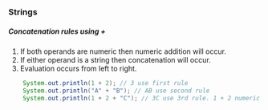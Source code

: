 ### Strings

##### Concatenation rules using +

1. If both operands are numeric then numeric addition will occur.
1. If either operand is a string then concatenation will occur.
1. Evaluation occurs from left to right.

```java
    System.out.println(1 + 2); // 3 use first rule
    System.out.println("A" + "B"); // AB use second rule
    System.out.println(1 + 2 + "C"); // 3C use 3rd rule. 1 + 2 numeric so add to 3 then evaluate "C" using rule 2 
```
